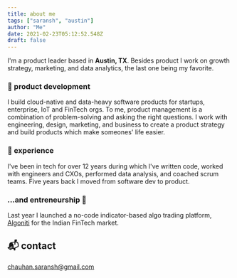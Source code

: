 ```yaml
---
title: about me
tags: ["saransh", "austin"]
author: "Me"
date: 2021-02-23T05:12:52.548Z
draft: false
---
```


I'm a product leader based in **Austin, TX**. Besides product I work on growth strategy, marketing, and data analytics, the last one being my favorite.

### :octopus: product development

I build cloud-native and data-heavy software products for startups, enterprise, IoT and FinTech orgs. To me, product management is a combination of problem-solving and asking the right questions. I work with engineering, design, marketing, and business to create a product strategy and build products which make someones' life easier.

### :snail: experience

I've been in tech for over 12 years during which I've written code, worked with engineers and CXOs, performed data analysis, and coached scrum teams. Five years back I moved from software dev to product.

### ...and entreneurship :baby_chick:

Last year I launched a no-code indicator-based algo trading platform, [Algoniti](https://www.algoniti.com/) for the Indian FinTech market.

## :mailbox_with_mail: contact

chauhan.saransh@gmail.com
